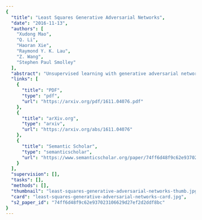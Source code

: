 ```yaml
---
{
  "title": "Least Squares Generative Adversarial Networks",
  "date": "2016-11-13",
  "authors": [
    "Xudong Mao",
    "Q. Li",
    "Haoran Xie",
    "Raymond Y. K. Lau",
    "Z. Wang",
    "Stephen Paul Smolley"
  ],
  "abstract": "Unsupervised learning with generative adversarial networks (GANs) has proven hugely successful. Regular GANs hypothesize the discriminator as a classifier with the sigmoid cross entropy loss function. However, we found that this loss function may lead to the vanishing gradients problem during the learning process. To overcome such a problem, we propose in this paper the Least Squares Generative Adversarial Networks (LSGANs) which adopt the least squares loss function for the discriminator. We show that minimizing the objective function of LSGAN yields minimizing the Pearson X2 divergence. There are two benefits of LSGANs over regular GANs. First, LSGANs are able to generate higher quality images than regular GANs. Second, LSGANs perform more stable during the learning process. We evaluate LSGANs on LSUN and CIFAR-10 datasets and the experimental results show that the images generated by LSGANs are of better quality than the ones generated by regular GANs. We also conduct two comparison experiments between LSGANs and regular GANs to illustrate the stability of LSGANs.",
  "links": [
    {
      "title": "PDF",
      "type": "pdf",
      "url": "https://arxiv.org/pdf/1611.04076.pdf"
    },
    {
      "title": "arXiv.org",
      "type": "arxiv",
      "url": "https://arxiv.org/abs/1611.04076"
    },
    {
      "title": "Semantic Scholar",
      "type": "semanticscholar",
      "url": "https://www.semanticscholar.org/paper/74ff6d48f9c62e937023106629d27ef2d2ddf8bc"
    }
  ],
  "supervision": [],
  "tasks": [],
  "methods": [],
  "thumbnail": "least-squares-generative-adversarial-networks-thumb.jpg",
  "card": "least-squares-generative-adversarial-networks-card.jpg",
  "s2_paper_id": "74ff6d48f9c62e937023106629d27ef2d2ddf8bc"
}
---
```


